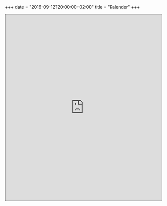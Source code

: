 +++
date = "2016-09-12T20:00:00+02:00"
title = "Kalender"
+++
<iframe src="https://calendar.google.com/calendar/embed?src=robq25abpkl870ofnpmvh49t4k%40group.calendar.google.com&ctz=Europe/Stockholm" style="border: 1px solid black; width: 100%; height: 600px;"></iframe>
